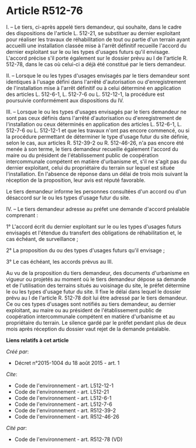 # Article R512-76

I. – Le tiers, ci-après appelé tiers demandeur, qui souhaite, dans le cadre des dispositions de l'article L. 512-21, se
substituer au dernier exploitant pour réaliser les travaux de réhabilitation de tout ou partie d'un terrain ayant accueilli
une installation classée mise à l'arrêt définitif recueille l'accord du dernier exploitant sur le ou les types d'usages
futurs qu'il envisage. L'accord précise s'il porte également sur le dossier prévu au I de l'article R. 512-78, dans le cas où
celui-ci a déjà été constitué par le tiers demandeur.

II. – Lorsque le ou les types d'usages envisagés par le tiers demandeur sont identiques à l'usage défini dans l'arrêté
d'autorisation ou d'enregistrement de l'installation mise à l'arrêt définitif ou à celui déterminé en application des
articles L. 512-6-1, L. 512-7-6 ou L. 512-12-1, la procédure est poursuivie conformément aux dispositions du IV.

III. – Lorsque le ou les types d'usages envisagés par le tiers demandeur ne sont pas ceux définis dans l'arrêté
d'autorisation ou d'enregistrement de l'installation ou ceux déterminés en application des articles L. 512-6-1, L. 512-7-6 ou
L. 512-12-1 et que les travaux n'ont pas encore commencé, ou si la procédure permettant de déterminer le type d'usage futur
du site définie, selon le cas, aux articles R. 512-39-2 ou R. 512-46-26, n'a pas encore été menée à son terme, le tiers
demandeur recueille également l'accord du maire ou du président de l'établissement public de coopération intercommunale
compétent en matière d'urbanisme et, s'il ne s'agit pas du dernier exploitant, celui du propriétaire du terrain sur lequel
est située l'installation. En l'absence de réponse dans un délai de trois mois suivant la réception de la proposition, leur
avis est réputé favorable.

Le tiers demandeur informe les personnes consultées d'un accord ou d'un désaccord sur le ou les types d'usage futur du site.

IV. – Le tiers demandeur adresse au préfet une demande d'accord préalable comprenant :

1° L'accord écrit du dernier exploitant sur le ou les types d'usages futurs envisagés et l'étendue du transfert des
obligations de réhabilitation et, le cas échéant, de surveillance ;

2° La proposition du ou des types d'usages futurs qu'il envisage ;

3° Le cas échéant, les accords prévus au III.

Au vu de la proposition du tiers demandeur, des documents d'urbanisme en vigueur ou projetés au moment où le tiers demandeur
dépose sa demande et de l'utilisation des terrains situés au voisinage du site, le préfet détermine le ou les types d'usage
futur du site. Il fixe le délai dans lequel le dossier prévu au I de l'article R. 512-78 doit lui être adressé par le tiers
demandeur. Ce ou ces types d'usages sont notifiés au tiers demandeur, au dernier exploitant, au maire ou au président de
l'établissement public de coopération intercommunale compétent en matière d'urbanisme et au propriétaire du terrain. Le
silence gardé par le préfet pendant plus de deux mois après réception du dossier vaut rejet de la demande préalable.

**Liens relatifs à cet article**

_Créé par_:

  - Décret n°2015-1004 du 18 août 2015 - art. 1

_Cite_:

  - Code de l'environnement - art. L512-12-1
  - Code de l'environnement - art. L512-21
  - Code de l'environnement - art. L512-6-1
  - Code de l'environnement - art. L512-7-6
  - Code de l'environnement - art. R512-39-2
  - Code de l'environnement - art. R512-46-26

_Cité par_:

  - Code de l'environnement - art. R512-78 (VD)
